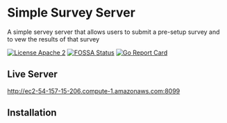 # Simple Survey Server

A simple servey server that allows users to submit a pre-setup survey and to vew the results of that survey

[![License Apache 2](https://img.shields.io/badge/License-Apache2-blue.svg)](https://www.apache.org/licenses/LICENSE-2.0)
[![FOSSA Status](https://app.fossa.io/api/projects/git%2Bgithub.com%2Fcjburchell%2Fsurvey.svg?type=shield)](https://app.fossa.io/projects/git%2Bgithub.com%2Fcjburchell%2Fsurvey?ref=badge_shield)
[![Go Report Card](https://goreportcard.com/badge/github.com/cjburchell/survey)](https://goreportcard.com/report/github.com/cjburchell/survey)

## Live Server
http://ec2-54-157-15-206.compute-1.amazonaws.com:8099

## Installation

